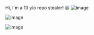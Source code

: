 Hi, I'm a 13 y/o repo stealer! 😃
![image](https://lanyard.cnrad.dev/api/704002391464214548)

![image](https://user-images.githubusercontent.com/79860992/228379620-06114d27-1cb7-4fc0-afe7-2cfe6b1dfc8e.png)

![image](https://camo.githubusercontent.com/ba08b960a35d048f92b22b9aa42e487bc407f8aa00039a984922a27c84f4359c/68747470733a2f2f636f756e742e6765746c6f6c692e636f6d2f6765742f404d756666696e61613f7468656d653d72756c653334)
